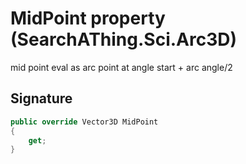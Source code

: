 # MidPoint property (SearchAThing.Sci.Arc3D)
mid point eval as arc point at angle start + arc angle/2

## Signature
```csharp
public override Vector3D MidPoint
{
    get;
}
```
